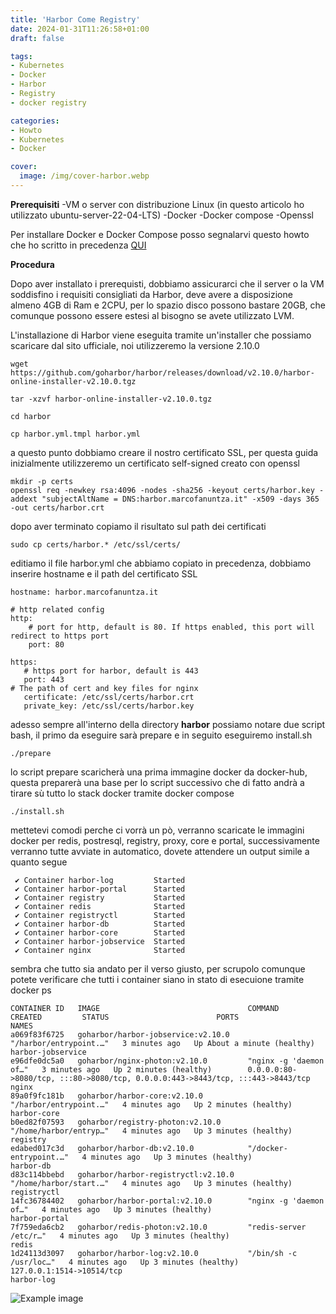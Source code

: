 ```yaml
---
title: 'Harbor Come Registry'
date: 2024-01-31T11:26:58+01:00
draft: false

tags:
- Kubernetes
- Docker
- Harbor
- Registry
- docker registry

categories:
- Howto
- Kubernetes
- Docker

cover:
  image: /img/cover-harbor.webp
---
```


**Prerequisiti**
-VM o server con distribuzione Linux (in questo articolo ho utilizzato ubuntu-server-22-04-LTS)
-Docker
-Docker compose
-Openssl

Per installare Docker e Docker Compose posso segnalarvi questo howto che ho scritto in precedenza [QUI](https://marcofanuntza.it/posts/come-installare-docker-e-docker-compose-su-ubuntu/)

**Procedura**

Dopo aver installato i prerequisti, dobbiamo assicurarci che il server o la VM soddisfino i requisiti consigliati da Harbor, deve avere a disposizione almeno 4GB di Ram e 2CPU, per lo spazio disco possono bastare 20GB, che comunque possono essere estesi al bisogno se avete utilizzato LVM.

L'installazione di Harbor viene eseguita tramite un'installer che possiamo scaricare dal sito ufficiale, noi utilizzeremo la versione 2.10.0

    wget https://github.com/goharbor/harbor/releases/download/v2.10.0/harbor-online-installer-v2.10.0.tgz

    tar -xzvf harbor-online-installer-v2.10.0.tgz

    cd harbor
    
    cp harbor.yml.tmpl harbor.yml

a questo punto dobbiamo creare il nostro certificato SSL, per questa guida inizialmente utilizzeremo un certificato self-signed creato con openssl

    mkdir -p certs
    openssl req -newkey rsa:4096 -nodes -sha256 -keyout certs/harbor.key -addext "subjectAltName = DNS:harbor.marcofanuntza.it" -x509 -days 365 -out certs/harbor.crt

dopo aver terminato copiamo il risultato sul path dei certificati

    sudo cp certs/harbor.* /etc/ssl/certs/


editiamo il file harbor.yml che abbiamo copiato in precedenza, dobbiamo inserire hostname e il path del certificato SSL

    hostname: harbor.marcofanuntza.it

    # http related config
    http:
        # port for http, default is 80. If https enabled, this port will redirect to https port
        port: 80

    https:
       # https port for harbor, default is 443
       port: 443
    # The path of cert and key files for nginx
       certificate: /etc/ssl/certs/harbor.crt
       private_key: /etc/ssl/certs/harbor.key



adesso sempre all'interno della directory **harbor** possiamo notare due script bash, il primo da eseguire sarà prepare e in seguito eseguiremo install.sh

    ./prepare

lo script prepare scaricherà una prima immagine docker da docker-hub, questa preparerà una base per lo script successivo che di fatto andrà a tirare sù tutto lo stack docker tramite docker compose

    ./install.sh

mettetevi comodi perche ci vorrà un pò, verranno scaricate le immagini docker per redis, postresql, registry, proxy, core e portal, successivamente verranno tutte avviate in automatico, dovete attendere un output simile a quanto segue

     ✔ Container harbor-log         Started 
     ✔ Container harbor-portal      Started 
     ✔ Container registry           Started
     ✔ Container redis              Started 
     ✔ Container registryctl        Started 
     ✔ Container harbor-db          Started 
     ✔ Container harbor-core        Started 
     ✔ Container harbor-jobservice  Started 
     ✔ Container nginx              Started 


sembra che tutto sia andato per il verso giusto, per scrupolo comunque potete verificare che tutti i container siano in stato di esecuione tramite docker ps


    CONTAINER ID   IMAGE                                 COMMAND                  CREATED         STATUS                        PORTS                                                                            NAMES
    a069f83f6725   goharbor/harbor-jobservice:v2.10.0    "/harbor/entrypoint.…"   3 minutes ago   Up About a minute (healthy)                                                                                    harbor-jobservice
    e96dfe0dc5a0   goharbor/nginx-photon:v2.10.0         "nginx -g 'daemon of…"   3 minutes ago   Up 2 minutes (healthy)        0.0.0.0:80->8080/tcp, :::80->8080/tcp, 0.0.0.0:443->8443/tcp, :::443->8443/tcp   nginx
    89a0f9fc181b   goharbor/harbor-core:v2.10.0          "/harbor/entrypoint.…"   4 minutes ago   Up 2 minutes (healthy)                                                                                         harbor-core
    b0ed82f07593   goharbor/registry-photon:v2.10.0      "/home/harbor/entryp…"   4 minutes ago   Up 3 minutes (healthy)                                                                                         registry
    edabed017c3d   goharbor/harbor-db:v2.10.0            "/docker-entrypoint.…"   4 minutes ago   Up 3 minutes (healthy)                                                                                         harbor-db
    d83c114bbebd   goharbor/harbor-registryctl:v2.10.0   "/home/harbor/start.…"   4 minutes ago   Up 3 minutes (healthy)                                                                                         registryctl
    14fc36784402   goharbor/harbor-portal:v2.10.0        "nginx -g 'daemon of…"   4 minutes ago   Up 3 minutes (healthy)                                                                                         harbor-portal
    7f759eda6cb2   goharbor/redis-photon:v2.10.0         "redis-server /etc/r…"   4 minutes ago   Up 3 minutes (healthy)                                                                                         redis
    1d24113d3097   goharbor/harbor-log:v2.10.0           "/bin/sh -c /usr/loc…"   4 minutes ago   Up 3 minutes (healthy)        127.0.0.1:1514->10514/tcp                                                        harbor-log





![Example image](/img/velero3.webp#center)
